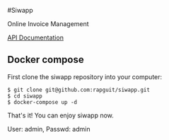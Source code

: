 #Siwapp

Online Invoice Management

[API Documentation](https://github.com/rapguit/siwapp/blob/master/API_DOC.md)

## Docker compose 

First clone the siwapp repository into your computer:

    $ git clone git@github.com:rapguit/siwapp.git
    $ cd siwapp
    $ docker-compose up -d

That's it! You can enjoy siwapp now.

User: admin, Passwd: admin
